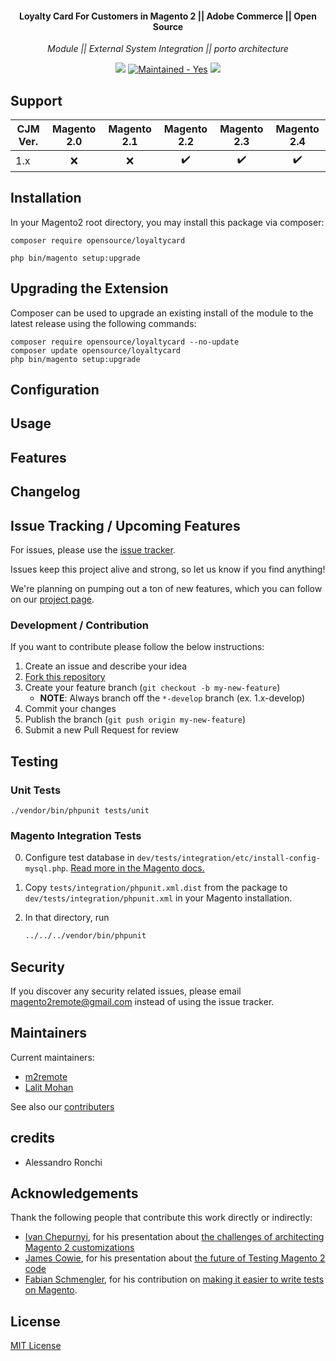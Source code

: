 <h4 align="center">Loyalty Card For Customers in Magento 2 || Adobe Commerce || Open Source </h4>

<p align="center"><i>Module || External System Integration || porto architecture</i></p>
<p align="center">
  <img src ="https://img.shields.io/badge/magento-2.2.x%20%7C%202.3.x%20%7C%202.4.x-orange.svg?logo=magento&style=for-the-badge" />
  </a>
  <a href="https://packagist.org/packages/m2remote/loyaltycard/stats">
    <a href="https://gitHub.com/LoyaltyCard/StrapDown.js/graphs/commit-activity" target="_blank"><img src="https://img.shields.io/badge/maintained%3F-yes-brightgreen.svg?style=for-the-badge" alt="Maintained - Yes" /></a>
  </a>
  <a href="https://opensource.org/licenses/MIT" target="_blank"><img src="https://img.shields.io/badge/license-MIT-blue.svg?style=for-the-badge" /></a>
</p>

## Support

CJM Ver. | Magento 2.0 | Magento 2.1 | Magento 2.2 | Magento 2.3 | Magento 2.4
--- | :---: | :---: | :---: | :---: | :---:
1.x | :x: | :x: | ✔️ | ✔️ | ✔️

## Installation

In your Magento2 root directory, you may install this package via composer:

`composer require opensource/loyaltycard`

`php bin/magento setup:upgrade`

## Upgrading the Extension

Composer can be used to upgrade an existing install of the module to the latest release using the following commands:

    composer require opensource/loyaltycard --no-update
    composer update opensource/loyaltycard
    php bin/magento setup:upgrade

## Configuration

## Usage

## Features

## Changelog

## Issue Tracking / Upcoming Features

For issues, please use the [issue tracker](https://github.com/m2remote/loyaltycard/issues).

Issues keep this project alive and strong, so let us know if you find anything!

We're planning on pumping out a ton of new features, which you can follow on our [project page](https://github.com/m2remote/loyaltycard/projects/1).

### Development / Contribution

If you want to contribute please follow the below instructions:

1. Create an issue and describe your idea
2. [Fork this repository](https://github.com/m2remote/loyaltycard/fork)
3. Create your feature branch (`git checkout -b my-new-feature`)
    * **NOTE**: Always branch off the `*-develop` branch (ex. 1.x-develop)
4. Commit your changes
5. Publish the branch (`git push origin my-new-feature`)
6. Submit a new Pull Request for review

## Testing

### Unit Tests

```
./vendor/bin/phpunit tests/unit
```
### Magento Integration Tests

0. Configure test database in `dev/tests/integration/etc/install-config-mysql.php`. [Read more in the Magento docs.](https://devdocs.magento.com/guides/v2.4/test/integration/integration_test_execution.html) 

1. Copy `tests/integration/phpunit.xml.dist` from the package to `dev/tests/integration/phpunit.xml` in your Magento installation.

2. In that directory, run
    ``` bash
    ../../../vendor/bin/phpunit
    ```

## Security

If you discover any security related issues, please email magento2remote@gmail.com instead of using the issue tracker.


## Maintainers

Current maintainers:

* [m2remote](https://github.com/m2remote)
* [Lalit Mohan](https://github.com/lalittmohan)

See also our [contributers](https://github.com/m2remote/loyaltycard/graphs/contributors)

## credits

- Alessandro Ronchi

## Acknowledgements

Thank the following people that contribute this work directly or indirectly:

- [Ivan Chepurnyi](https://twitter.com/IvanChepurnyi), for his presentation about [the challenges of architecting Magento 2 customizations](https://www.youtube.com/watch?v=kd40IkIRzuk)
- [James Cowie](https://twitter.com/jcowie), for his presentation about [the future of Testing Magento 2 code](https://www.youtube.com/watch?v=mHFEYGDUQ-k)
- [Fabian Schmengler](https://twitter.com/fschmengler), for his contribution on [making it easier to write tests on Magento](https://github.com/tddwizard).


## License

[MIT License](https://opensource.org/licenses/MIT)

[magento-badge]:https://img.shields.io/badge/magento-2.3.x%20%7C%202.4.x-orange.svg?logo=magento&style=for-the-badge
